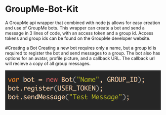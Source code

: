 # GroupMe-Bot-Kit
A GroupMe api wrapper that combined with node js allows for easy creation and use of GroupMe bots.
This wrapper can create a bot and send a message in 3 lines of code, with an access token and a
group id. Access tokens and group ids can be found on the GroupMe developer website.

#Creating a Bot
Creating a new bot requires only a name, but a group id is required to register the bot and send
messages to a group. The bot also has options for an avatar, profile picture, and a callback URL.
The callback url will recieve a copy of all group messages.

![alt tag](https://raw.githubusercontent.com/adamwiles/GroupMe-Bot-Kit/master/example.png)

